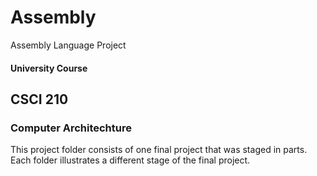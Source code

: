 # Assembly
Assembly Language Project

<h4>University Course</h4>

<h2>CSCI 210</h2>
<h3>Computer Architechture</h3>
<p> This project folder consists of one final project that was staged in parts.
  Each folder illustrates a different stage of the final project.
</p>
